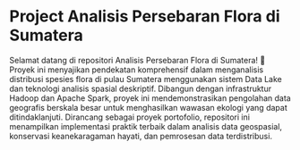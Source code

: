 # Project Analisis Persebaran Flora di Sumatera
Selamat datang di repositori Analisis Persebaran Flora di Sumatera! 🌿 Proyek ini menyajikan pendekatan komprehensif dalam menganalisis distribusi spesies flora di pulau Sumatera menggunakan sistem Data Lake dan teknologi analisis spasial deskriptif. Dibangun dengan infrastruktur Hadoop dan Apache Spark, proyek ini mendemonstrasikan pengolahan data geografis berskala besar untuk menghasilkan wawasan ekologi yang dapat ditindaklanjuti. Dirancang sebagai proyek portofolio, repositori ini menampilkan implementasi praktik terbaik dalam analisis data geospasial, konservasi keanekaragaman hayati, dan pemrosesan data terdistribusi.
